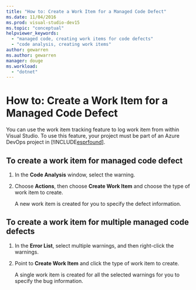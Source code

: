 ```yaml
---
title: "How to: Create a Work Item for a Managed Code Defect"
ms.date: 11/04/2016
ms.prod: visual-studio-dev15
ms.topic: "conceptual"
helpviewer_keywords:
  - "managed code, creating work items for code defects"
  - "code analysis, creating work items"
author: gewarren
ms.author: gewarren
manager: douge
ms.workload:
  - "dotnet"
---
```

# How to: Create a Work Item for a Managed Code Defect

You can use the work item tracking feature to log work item from within Visual Studio. To use this feature, your project must be part of an Azure DevOps project in [!INCLUDE[esprfound](../code-quality/includes/esprfound_md.md)].

## To create a work item for managed code defect

1. In the **Code Analysis** window, select  the warning.

2. Choose **Actions**, then choose **Create Work Item** and choose the type of work item to create.

     A new work item is created for you to specify the defect information.

## To create a work item for multiple managed code defects

1. In the **Error List**, select multiple warnings, and then right-click the warnings.

2. Point to **Create Work Item** and click the type of work item to create.

     A single work item is created for all the selected warnings for you to specify the bug information.